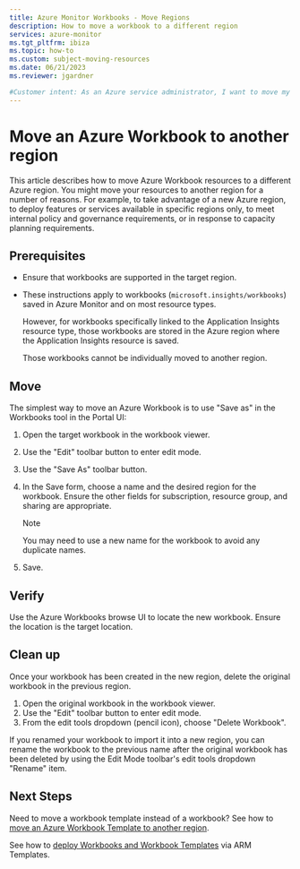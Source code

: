 ```yaml
---
title: Azure Monitor Workbooks - Move Regions
description: How to move a workbook to a different region
services: azure-monitor
ms.tgt_pltfrm: ibiza
ms.topic: how-to
ms.custom: subject-moving-resources
ms.date: 06/21/2023
ms.reviewer: jgardner

#Customer intent: As an Azure service administrator, I want to move my resources to another Azure region
---
```


# Move an Azure Workbook to another region

This article describes how to move Azure Workbook resources to a different Azure region. You might move your resources to another region for a number of reasons. For example, to take advantage of a new Azure region, to deploy features or services available in specific regions only, to meet internal policy and governance requirements, or in response to capacity planning requirements.

## Prerequisites

* Ensure that workbooks are supported in the target region.

* These instructions apply to workbooks (`microsoft.insights/workbooks`) saved in Azure Monitor and on most resource types.

  However, for workbooks specifically linked to the Application Insights resource type, those workbooks are stored in the Azure region where the Application Insights resource is saved.

  Those workbooks cannot be individually moved to another region.

## Move

The simplest way to move an Azure Workbook is to use "Save as" in the Workbooks tool in the Portal UI:

1. Open the target workbook in the workbook viewer.
2. Use the "Edit" toolbar button to enter edit mode.
3. Use the "Save As" toolbar button.
4. In the Save form, choose a name and the desired region for the workbook. Ensure the other fields for subscription, resource group, and sharing are appropriate.

   > [!NOTE]
   > You may need to use a new name for the workbook to avoid any duplicate names.

5. Save. 

## Verify

Use the Azure Workbooks browse UI to locate the new workbook. Ensure the location is the target location.

## Clean up

Once your workbook has been created in the new region, delete the original workbook in the previous region.
1. Open the original workbook in the workbook viewer.
2. Use the "Edit" toolbar button to enter edit mode.
3. From the edit tools dropdown (pencil icon), choose "Delete Workbook".

If you renamed your workbook to import it into a new region, you can rename the workbook to the previous name after the original workbook has been deleted by using the Edit Mode toolbar's edit tools dropdown "Rename" item.

## Next Steps

Need to move a workbook template instead of a workbook? See how to [move an Azure Workbook Template to another region](./workbook-templates-move-region.md).

See how to [deploy Workbooks and Workbook Templates](../visualize/workbooks-automate.md) via ARM Templates.
